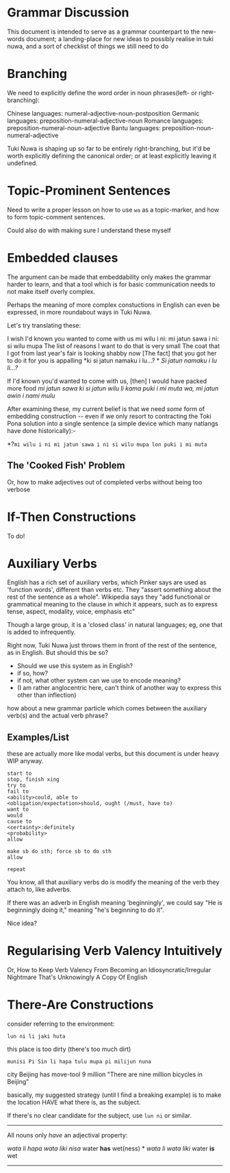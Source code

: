 Grammar Discussion
=======

This document is intended to serve as a grammar counterpart to the new-words document;
a landing-place for new ideas to possibly realise in tuki nuwa,
and a sort of checklist of things we still need to do

Branching
=========

We need to explicitly define the word order in noun phrases(left- or right-branching):


Chinese languages:  numeral-adjective-noun-postposition
Germanic languages: preposition-numeral-adjective-noun
Romance languages:  preposition-numeral-noun-adjective
Bantu languages:    preposition-noun-numeral-adjective

Tuki Nuwa is shaping up so far to be entirely right-branching,
but it'd be worth explicitly defining the canonical order;
or at least explicitly leaving it undefined.

Topic-Prominent Sentences
=========================

Need to write a proper lesson on how to use `wa` as a topic-marker,
and how to form topic-comment sentences.

Could also do with making sure I understand these myself

Embedded clauses
================

The argument can be made that embeddability only makes the grammar harder to learn,
and that a tool which is for basic communication needs to not make itself overly complex.

Perhaps the meaning of more complex constuctions in English can even be expressed,
in more roundabout ways in Tuki Nuwa.

Let's try translating these:

I wish I'd known you wanted to come with us
mi wilu i ni: mi jatun sawa i ni: si wilu mupa 
The list of reasons I want to do that is very small
The coat that I got from last year's fair is looking shabby now
[The fact] that you got her to do it for you is appalling
*ki si jatun namaku i lu...? *
*Si jatun namaku i lu li...?*

If I'd known you'd wanted to come with us, [then] I would have packed more food
*mi jatun sawa ki si jatun wilu li kama puki i mi muta wa, mi jatun awin i nami mulu*

After examining these, my current belief is that we need *some* form of embedding construction --
even if we only resort to contracting the Toki Pona solution into a single sentence
(a simple device which many natlangs have done historically):-

\*?`mi wilu i ni mi jatun sawa i ni si wilu mupa lon puki i mi muta`


The '__Cooked__ Fish' Problem
-----------------------------

Or, how to make adjectives out of completed verbs without being too verbose


If-Then Constructions
=====================

To do!

Auxiliary Verbs
===============

English has a rich set of auxiliary verbs, which Pinker says are used as 'function words', different than verbs etc.
They "assert something about the rest of the sentence as a whole".
Wikipedia says they "add functional or grammatical meaning to the clause in which it appears,
such as to express tense, aspect, modality, voice, emphasis etc"

Though a large group, it is a 'closed class' in natural languages; 
eg, one that is added to infrequently.

Right now, Tuki Nuwa just throws them in front of the rest of the sentence, as in English.
But should this be so?

* Should we use this system as in English?
* if so, how?
* if not, what other system can we use to encode meaning?
* (I am rather anglocentric here, can't think of another way to express this other than inflection)

how about a new grammar particle which comes between the auxiliary verb(s) and the actual verb phrase?

Examples/List
-----------------

these are actually more like modal verbs, but this document is under heavy WIP anyway.

```
start to
stop, finish xing
try to
fail to
<ability>could, able to
<obligation/expectation>should, ought (/must, have to)
want to
would
cause to
<certainty>:definitely
<probability>
allow

make sb do sth; force sb to do sth
allow

repeat
```

You know, all that auxiliary verbs do is modify the meaning of the verb they attach to,
like adverbs.

If there was an adverb in English meaning 'beginningly',
we could say "He is beginningly doing it," meaning "he's beginning to do it".

Nice idea?


Regularising Verb Valency Intuitively
=======================================

Or, How to Keep Verb Valency From Becoming an 
Idiosyncratic/Irregular Nightmare That's Unknowingly A Copy Of English

There-Are Constructions
=================

consider referring to the environment:

`lun ni li jaki huta`

this place is too dirty
(there's too much dirt)

`munisi Pi Sin li hapa tulu mupa pi milijun nuna`

city Beijing has       move-tool  9 million
"There are nine million bicycles in Beijing"

basically, my suggested strategy (until I find a breaking example)
is to make the location HAVE what there is, as the subject.

If there's no clear candidate for the subject, use `lun ni` or similar.

---------

All nouns only *have* an adjectival property:

*wata li hapa wata liki nisa* water **has** wet(ness)
\* *wata li wata liki* water **is** wet

-----
